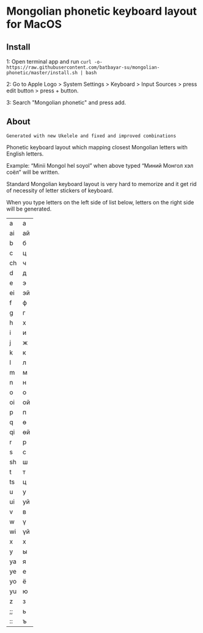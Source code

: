 # Mongolian phonetic keyboard layout for MacOS

## Install
1: Open terminal app and run `curl -o- https://raw.githubusercontent.com/batbayar-su/mongolian-phonetic/master/install.sh | bash`

2: Go to Apple Logo > System Settings > Keyboard > Input Sources > press edit button > press + button. 

3: Search "Mongolian phonetic" and press add. 

## About

`Generated with new Ukelele and fixed and improved combinations`

Phonetic keyboard layout which mapping closest Mongolian letters with English letters.

Example:
“Minii Mongol hel soyol”
when above typed
“Миний Монгол хэл соёл”
will be written.

Standard Mongolian keyboard layout is very hard to memorize and it get rid of necessity of letter stickers of keyboard.

When you type letters on the left side of list below, letters on the right side will be generated.

| | |
--- | ---
a | а
ai | ай
b | б
c | ц
ch | ч
d | д
e | э
ei | эй
f | ф
g | г
h | х
i | и
j | ж
k | к
l | л
m | м
n | н
o | о
oi | ой
p | п
q | ө
qi | өй
r | р
s | с
sh | ш
t | т
ts | ц
u | у
ui | уй
v | в
w | ү
wi | үй
x | х
y | ы
ya | я
ye | е
yo | ё
yu | ю
z | з
;; | ь
:: | ъ
